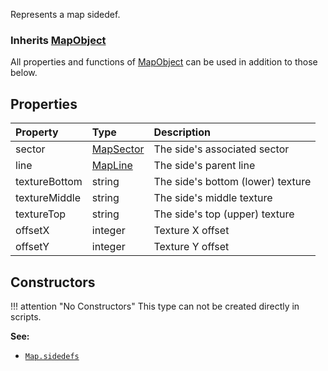 Represents a map sidedef.

### Inherits <type>[MapObject](MapObject.md)</type>  
All properties and functions of <type>[MapObject](MapObject.md)</type> can be used in addition to those below.

## Properties

| Property | Type | Description |
|:---------|:-----|:------------|
<prop class="ro">sector</prop> | <type>[MapSector](MapSector.md)</type> | The side's associated sector
<prop class="ro">line</prop> | <type>[MapLine](MapLine.md)</type> | The side's parent line
<prop class="ro">textureBottom</prop> | <type>string</type> | The side's bottom (lower) texture
<prop class="ro">textureMiddle</prop> | <type>string</type> | The side's middle texture
<prop class="ro">textureTop</prop> | <type>string</type> | The side's top (upper) texture
<prop class="ro">offsetX</prop> | <type>integer</type> | Texture X offset
<prop class="ro">offsetY</prop> | <type>integer</type> | Texture Y offset

## Constructors

!!! attention "No Constructors"
    This type can not be created directly in scripts.

**See:**

* <code>[Map.sidedefs](Map.md#properties)</code>
